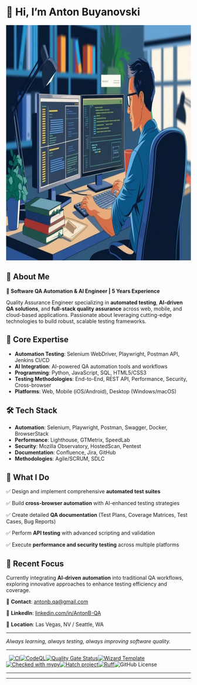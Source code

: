 # 👋 Hi, I’m Anton Buyanovski

<img src="Resources/photo_2025-08-12_15-14-04.jpg" width="1012" height="640" alt="Alt text">


## 🎯 About Me

**🚀 Software QA Automation & AI Engineer | 5 Years Experience**

Quality Assurance Engineer specializing in **automated testing**, **AI-driven QA solutions**, and **full-stack quality assurance** across web, mobile, and cloud-based applications. Passionate about leveraging cutting-edge technologies to build robust, scalable testing frameworks.

## 🔧 **Core Expertise**

- **Automation Testing**: Selenium WebDriver, Playwright, Postman API, Jenkins CI/CD
- **AI Integration**: AI-powered QA automation tools and workflows
- **Programming**: Python, JavaScript, SQL, HTML5/CSS3
- **Testing Methodologies**: End-to-End, REST API, Performance, Security, Cross-browser
- **Platforms**: Web, Mobile (iOS/Android), Desktop (Windows/macOS)

## 🛠️ **Tech Stack**

- **Automation**: Selenium, Playwright, Postman, Swagger, Docker, BrowserStack
- **Performance**: Lighthouse, GTMetrix, SpeedLab
- **Security**: Mozilla Observatory, HostedScan, Pentest
- **Documentation**: Confluence, Jira, GitHub
- **Methodologies**: Agile/SCRUM, SDLC

## 🎯 **What I Do**

✅ Design and implement comprehensive **automated test suites**

✅ Build **cross-browser automation** with AI-enhanced testing strategies

✅ Create detailed **QA documentation** (Test Plans, Coverage Matrices, Test Cases, Bug Reports)

✅ Perform **API testing** with advanced scripting and validation

✅ Execute **performance and security testing** across multiple platforms

## 🌟 **Recent Focus**

Currently integrating **AI-driven automation** into traditional QA workflows, exploring innovative approaches to enhance testing efficiency and coverage.

📧 **Contact**: [antonb.qa@gmail.com](mailto:antonb.qa@gmail.com)

🔗 **LinkedIn**: [linkedin.com/in/AntonB-QA](https://linkedin.com/in/AntonB-QA)

📍 **Location**: Las Vegas, NV / Seattle, WA

------

*Always learning, always testing, always improving software quality.*


______________________________________________________________________

​   ​											                [![CI](https://github.com/fschuch/wizard-template/actions/workflows/ci.yaml/badge.svg?branch=main)](https://github.com/fschuch/wizard-template/actions/workflows/ci.yaml)[![CodeQL](https://github.com/fschuch/wizard-template/actions/workflows/github-code-scanning/codeql/badge.svg)](https://github.com/fschuch/wizard-template/actions/workflows/github-code-scanning/codeql)[![Quality Gate Status](https://sonarcloud.io/api/project_badges/measure?project=fschuch_wizard-template&metric=alert_status)](https://sonarcloud.io/summary/new_code?id=fschuch_wizard-template)[![Wizard Template](https://img.shields.io/badge/Wizard-Template-%23447CAA)](https://github.com/fschuch/wizard-template)[![Checked with mypy](https://www.mypy-lang.org/static/mypy_badge.svg)](https://mypy-lang.org/)[![Hatch project](https://img.shields.io/badge/%F0%9F%A5%9A-Hatch-4051b5.svg)](https://github.com/pypa/hatch)[![Ruff](https://img.shields.io/endpoint?url=https://raw.githubusercontent.com/astral-sh/ruff/main/assets/badge/v2.json)](https://github.com/astral-sh/ruff)![GitHub License](https://img.shields.io/github/license/fschuch/wizard-template?color=blue)

______________________________________________________________________


______________________________________________________________________


